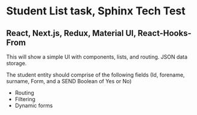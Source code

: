 # Student List task, Sphinx Tech Test

## React, Next.js, Redux, Material UI, React-Hooks-From

This will show a simple UI with components, lists, and routing. 
JSON data storage.

The student entity should comprise of the following fields (Id, forename, surname,
Form, and a SEND Boolean of Yes or No)

- Routing
- Filtering
- Dynamic forms
